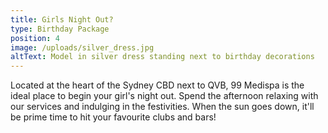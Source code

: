 ```yaml
---
title: Girls Night Out?
type: Birthday Package
position: 4
image: /uploads/silver_dress.jpg
altText: Model in silver dress standing next to birthday decorations
---
```

Located at the heart of the Sydney CBD next to QVB, 99 Medispa is the ideal place to begin your girl's night out. Spend the afternoon relaxing with our services and indulging in the festivities. When the sun goes down, it'll be prime time to hit your favourite clubs and bars!